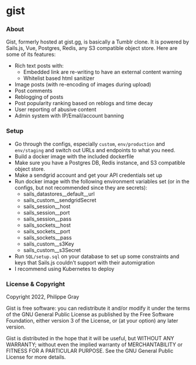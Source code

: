 # gist

### About
Gist, formerly hosted at gist.gg, is basically a Tumblr clone. It is powered by Sails.js, Vue, Postgres, Redis, any S3 compatible object store. 
Here are some of its features:

- Rich text posts with: 
  - Embedded link are re-writing to have an external content warning
  - Whitelist based html sanitizer
- Image posts (with re-encoding of images during upload)
- Post comments
- Reblogging of posts
- Post popularity ranking based on reblogs and time decay
- User reporting of abusive content
- Admin system with IP/Email/account banning



### Setup
- Go through the configs, especially `custom`, `env/production` and `env/staging` and switch out URLs and endpoints to what you need.
- Build a docker image with the included dockerfile
- Make sure you have a Postgres DB, Redis instance, and S3 compatible object store.
- Make a sendgrid account and get your API credentials set  up
- Run docker image with the following environment variables set (or in the configs, but not recommended since they are secrets):
  - sails_datastores__default__url
  - sails_custom__sendgridSecret
  - sails_session__host
  - sails_session__port
  - sails_session__pass
  - sails_sockets__host
  - sails_sockets__port
  - sails_sockets__pass
  - sails_custom__s3Key
  - sails_custom__s3Secret
- Run `SQL/setup.sql` on your database to set up some constraints and keys that Sails.js couldn't support with their automigration
- I recommend using Kubernetes to deploy


### License & Copyright

Copyright 2022, Philippe Gray 


Gist is free software: you can redistribute it and/or modify it under the terms of the GNU General Public License as published by the Free Software Foundation, either version 3 of the License, or (at your option) any later version.

Gist is distributed in the hope that it will be useful, but WITHOUT ANY WARRANTY; without even the implied warranty of MERCHANTABILITY or FITNESS FOR A PARTICULAR PURPOSE. See the GNU General Public License for more details.

